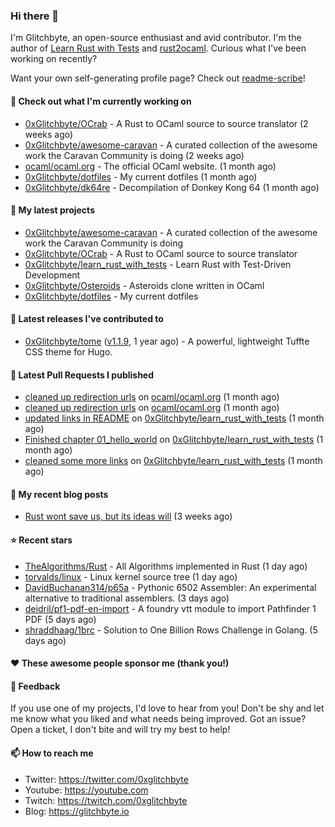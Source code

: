 ### Hi there 👋

I'm Glitchbyte, an open-source enthusiast and avid contributor. I'm the author of [Learn Rust with Tests](https://github.com/0xglitchbyte/learn_rust_with_tests) and
[rust2ocaml](https://github.com/0xglitchbyte/rust2ocaml). Curious what I've been working on recently?

Want your own self-generating profile page? Check out [readme-scribe](https://github.com/muesli/readme-scribe)!

#### 👷 Check out what I'm currently working on

- [0xGlitchbyte/OCrab](https://github.com/0xGlitchbyte/OCrab) - A Rust to OCaml source to source translator (2 weeks ago)
- [0xGlitchbyte/awesome-caravan](https://github.com/0xGlitchbyte/awesome-caravan) - A curated collection of the awesome work the Caravan Community is doing (2 weeks ago)
- [ocaml/ocaml.org](https://github.com/ocaml/ocaml.org) - The official OCaml website. (1 month ago)
- [0xGlitchbyte/dotfiles](https://github.com/0xGlitchbyte/dotfiles) - My current dotfiles (1 month ago)
- [0xGlitchbyte/dk64re](https://github.com/0xGlitchbyte/dk64re) - Decompilation of Donkey Kong 64 (1 month ago)

#### 🌱 My latest projects

- [0xGlitchbyte/awesome-caravan](https://github.com/0xGlitchbyte/awesome-caravan) - A curated collection of the awesome work the Caravan Community is doing
- [0xGlitchbyte/OCrab](https://github.com/0xGlitchbyte/OCrab) - A Rust to OCaml source to source translator
- [0xGlitchbyte/learn_rust_with_tests](https://github.com/0xGlitchbyte/learn_rust_with_tests) - Learn Rust with Test-Driven Development 
- [0xGlitchbyte/Osteroids](https://github.com/0xGlitchbyte/Osteroids) - Asteroids clone written in OCaml
- [0xGlitchbyte/dotfiles](https://github.com/0xGlitchbyte/dotfiles) - My current dotfiles

#### 🔭 Latest releases I've contributed to

- [0xGlitchbyte/tome](https://github.com/0xGlitchbyte/tome) ([v1.1.9](https://github.com/0xGlitchbyte/tome/releases/tag/v1.1.9), 1 year ago) - A powerful, lightweight Tuffte CSS theme for Hugo.

#### 🔨 Latest Pull Requests I published

- [cleaned up redirection urls](https://github.com/ocaml/ocaml.org/pull/1969) on [ocaml/ocaml.org](https://github.com/ocaml/ocaml.org) (1 month ago)
- [cleaned up redirection urls](https://github.com/ocaml/ocaml.org/pull/1968) on [ocaml/ocaml.org](https://github.com/ocaml/ocaml.org) (1 month ago)
- [updated links in README](https://github.com/0xGlitchbyte/learn_rust_with_tests/pull/8) on [0xGlitchbyte/learn_rust_with_tests](https://github.com/0xGlitchbyte/learn_rust_with_tests) (1 month ago)
- [Finished chapter 01_hello_world](https://github.com/0xGlitchbyte/learn_rust_with_tests/pull/7) on [0xGlitchbyte/learn_rust_with_tests](https://github.com/0xGlitchbyte/learn_rust_with_tests) (1 month ago)
- [cleaned some more links](https://github.com/0xGlitchbyte/learn_rust_with_tests/pull/6) on [0xGlitchbyte/learn_rust_with_tests](https://github.com/0xGlitchbyte/learn_rust_with_tests) (1 month ago)

#### 📜 My recent blog posts

- [Rust wont save us, but its ideas will](https://glitchbyte.io/posts/rust-wont-save-us/) (3 weeks ago)

#### ⭐ Recent stars

- [TheAlgorithms/Rust](https://github.com/TheAlgorithms/Rust) -  All Algorithms implemented in Rust  (1 day ago)
- [torvalds/linux](https://github.com/torvalds/linux) - Linux kernel source tree (1 day ago)
- [DavidBuchanan314/p65a](https://github.com/DavidBuchanan314/p65a) - Pythonic 6502 Assembler: An experimental alternative to traditional assemblers. (3 days ago)
- [deidril/pf1-pdf-en-import](https://github.com/deidril/pf1-pdf-en-import) - A foundry vtt module to import Pathfinder 1 PDF (5 days ago)
- [shraddhaag/1brc](https://github.com/shraddhaag/1brc) - Solution to One Billion Rows Challenge in Golang.  (5 days ago)

#### ❤️ These awesome people sponsor me (thank you!)


#### 💬 Feedback

If you use one of my projects, I'd love to hear from you! Don't be shy and let me know what you liked
and what needs being improved. Got an issue? Open a ticket, I don't bite and will try my best to help!

#### 📫 How to reach me

- Twitter: https://twitter.com/0xglitchbyte
- Youtube: https://youtube.com
- Twitch: https://twitch.com/0xglitchbyte
- Blog: https://glitchbyte.io
